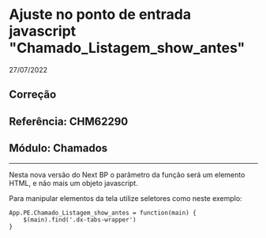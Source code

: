 # Ajuste no ponto de entrada javascript "Chamado_Listagem_show_antes"
27/07/2022
## Correção
## Referência: CHM62290
## Módulo: Chamados
***

Nesta nova versão do Next BP o parâmetro da função será um elemento HTML, e não mais um objeto javascript.

Para manipular elementos da tela utilize seletores como neste exemplo:

```
App.PE.Chamado_Listagem_show_antes = function(main) {
    $(main).find('.dx-tabs-wrapper')
}
```